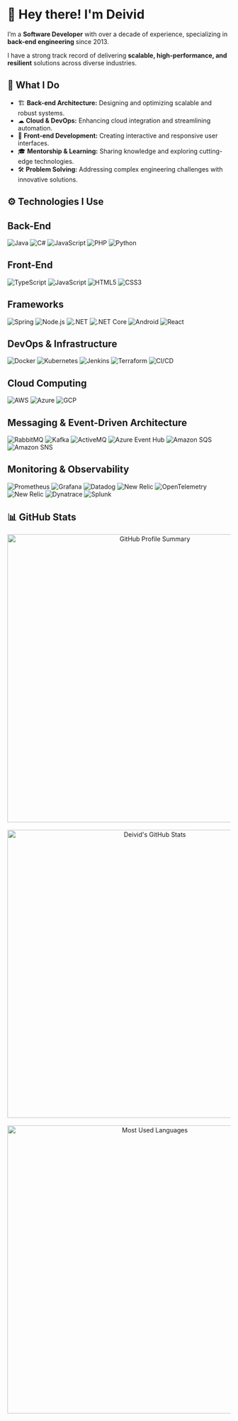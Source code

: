 # 👋 Hey there! I'm Deivid

I’m a **Software Developer** with over a decade of experience, specializing in **back-end engineering** since 2013.

I have a strong track record of delivering **scalable, high-performance, and resilient** solutions across diverse industries.  

## 🚀 What I Do  
- 🏗 **Back-end Architecture:** Designing and optimizing scalable and robust systems.  
- ☁ **Cloud & DevOps:** Enhancing cloud integration and streamlining automation.
- 🎨 **Front-end Development:** Creating interactive and responsive user interfaces.  
- 🎓 **Mentorship & Learning:** Sharing knowledge and exploring cutting-edge technologies.  
- 🛠 **Problem Solving:** Addressing complex engineering challenges with innovative solutions.  
  
## ⚙️ Technologies I Use

## Back-End

![Java](https://img.shields.io/badge/Java-%23FF0000.svg?style=for-the-badge&logo=openjdk&logoColor=white)
![C#](https://img.shields.io/badge/C%23-%237A10F4.svg?style=for-the-badge&logo=csharp&logoColor=white)
![JavaScript](https://img.shields.io/badge/JavaScript-%23F7DF1E?style=for-the-badge&logo=javascript&logoColor=black)
![PHP](https://img.shields.io/badge/PHP-%23777777?style=for-the-badge&logo=php&logoColor=white)
![Python](https://img.shields.io/badge/Python-%233776CC?style=for-the-badge&logo=python&logoColor=white)

## Front-End

![TypeScript](https://img.shields.io/badge/TypeScript-%233178C6?style=for-the-badge&logo=typescript&logoColor=white)
![JavaScript](https://img.shields.io/badge/JavaScript-%23F7DF1E?style=for-the-badge&logo=javascript&logoColor=black)
![HTML5](https://img.shields.io/badge/HTML5-%23E34F26?style=for-the-badge&logo=html5&logoColor=white)
![CSS3](https://img.shields.io/badge/CSS3-%231572B6?style=for-the-badge&logo=css3&logoColor=white)

## Frameworks

![Spring](https://img.shields.io/badge/Spring-%236DB33F?style=for-the-badge&logo=spring&logoColor=white)
![Node.js](https://img.shields.io/badge/Node.js-%23F7DF1E?style=for-the-badge&logo=node.js&logoColor=black)
![.NET](https://img.shields.io/badge/.NET-%230078D4?style=for-the-badge&logo=.net&logoColor=white)
![.NET Core](https://img.shields.io/badge/.NET_Core-%23000000?style=for-the-badge&logo=.net-core&logoColor=white)
![Android](https://img.shields.io/badge/Android-%233DDC84?style=for-the-badge&logo=android&logoColor=white)
![React](https://img.shields.io/badge/React-%2300D9D9?style=for-the-badge&logo=react&logoColor=black)

## DevOps & Infrastructure
![Docker](https://img.shields.io/badge/Docker-2496ED?style=for-the-badge&logo=docker&logoColor=white)
![Kubernetes](https://img.shields.io/badge/Kubernetes-326CE5?style=for-the-badge&logo=kubernetes&logoColor=white)
![Jenkins](https://img.shields.io/badge/Jenkins-D24939?style=for-the-badge&logo=jenkins&logoColor=white)
![Terraform](https://img.shields.io/badge/Terraform-7A3D6C?style=for-the-badge&logo=terraform&logoColor=white)
![CI/CD](https://img.shields.io/badge/CI/CD-008C5E?style=for-the-badge&logo=gitlab&logoColor=white)

## Cloud Computing
![AWS](https://img.shields.io/badge/AWS-232F3E?style=for-the-badge&logo=amazonaws&logoColor=white)
![Azure](https://img.shields.io/badge/Azure-0089D6?style=for-the-badge&logo=microsoftazure&logoColor=white)
![GCP](https://img.shields.io/badge/GCP-4285F4?style=for-the-badge&logo=googlecloud&logoColor=white)

## Messaging & Event-Driven Architecture
![RabbitMQ](https://img.shields.io/badge/RabbitMQ-61D6B8?style=for-the-badge&logo=rabbitmq&logoColor=white)
![Kafka](https://img.shields.io/badge/Apache_Kafka-D42029?style=for-the-badge&logo=Apache-Kafka&logoColor=white)
![ActiveMQ](https://img.shields.io/badge/ActiveMQ-003C48?style=for-the-badge&logo=apacheactivemq&logoColor=white)
![Azure Event Hub](https://img.shields.io/badge/Azure%20Event%20Hub-0078D4?style=for-the-badge&logo=azureeventhub&logoColor=white)
![Amazon SQS](https://img.shields.io/badge/Amazon%20SQS-232F3E?style=for-the-badge&logo=amazonsqs&logoColor=white)
![Amazon SNS](https://img.shields.io/badge/Amazon%20SNS-232F3E?style=for-the-badge&logo=amazonsns&logoColor=white)

## Monitoring & Observability
![Prometheus](https://img.shields.io/badge/Prometheus-E6522C?style=for-the-badge&logo=prometheus&logoColor=white)
![Grafana](https://img.shields.io/badge/Grafana-F46800?style=for-the-badge&logo=grafana&logoColor=white)
![Datadog](https://img.shields.io/badge/Datadog-6330A3?style=for-the-badge&logo=datadog&logoColor=white)
![New Relic](https://img.shields.io/badge/New%20Relic-00A8E8?style=for-the-badge&logo=newrelic&logoColor=white)
![OpenTelemetry](https://img.shields.io/badge/OpenTelemetry-FF7F32?style=for-the-badge&logo=OpenTelemetry&logoColor=white)
![New Relic](https://img.shields.io/badge/New%20Relic-000000?style=for-the-badge&logo=newrelic&logoColor=white)
![Dynatrace](https://img.shields.io/badge/Dynatrace-6C6CE5?style=for-the-badge&logo=dynatrace&logoColor=white)
![Splunk](https://img.shields.io/badge/Splunk-00A100?style=for-the-badge&logo=splunk&logoColor=white)

## 📊 GitHub Stats

<div align="center">
  <a href="https://github.com/deividsantosr">
    <img align="center" src="https://github-profile-summary-cards.vercel.app/api/cards/profile-details?username=deividsantosr&theme=radical&hide_border=true" alt="GitHub Profile Summary" width="650px" />
  </a>
  
  <br>
  <br>
  
  <a href="https://github.com/deividsantosr">
    <img align="center" src="https://github-readme-stats.vercel.app/api?username=deividsantosr&show_icons=true&theme=radical&hide_border=true" alt="Deivid's GitHub Stats" width="650px" />
  </a>
  
  <br>
  <br>

  <!--a href="https://github.com/deividsantosr">
    <img align="center" src="https://github-readme-streak-stats.herokuapp.com/?user=deividsantosr&theme=radical&hide_border=true" alt="GitHub Streak" width="650px" />
  </a>
  
  <br>
  <br -->
  
  <a href="https://github.com/deividsantosr">
    <img align="center" src="https://github-readme-stats.vercel.app/api/top-langs/?username=deividsantosr&theme=radical&layout=compact&langs_count=200&hide_border=true" alt="Most Used Languages" width="650px" />
  </a>
  
</div>
